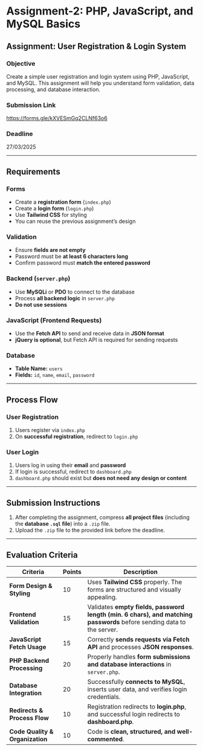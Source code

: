 # Assignment-2: PHP, JavaScript, and MySQL Basics  

## Assignment: User Registration & Login System  

### Objective  
Create a simple user registration and login system using PHP, JavaScript, and MySQL. This assignment will help you understand form validation, data processing, and database interaction.  

### Submission Link  
https://forms.gle/kXVESmGq2CLNf63o6

### Deadline  
27/03/2025  

---

## Requirements  

### Forms  
- Create a **registration form** (`index.php`)  
- Create a **login form** (`login.php`)  
- Use **Tailwind CSS** for styling  
- You can reuse the previous assignment’s design  

### Validation  
- Ensure **fields are not empty**  
- Password must be **at least 6 characters long**  
- Confirm password must **match the entered password**  

### Backend (`server.php`)  
- Use **MySQLi** or **PDO** to connect to the database  
- Process **all backend logic** in `server.php`  
- **Do not use sessions**  

### JavaScript (Frontend Requests)  
- Use the **Fetch API** to send and receive data in **JSON format**  
- **jQuery is optional**, but Fetch API is required for sending requests  

### Database  
- **Table Name:** `users`  
- **Fields:** `id`, `name`, `email`, `password`  

---

## Process Flow  

### User Registration  
1. Users register via `index.php`  
2. On **successful registration**, redirect to `login.php`  

### User Login  
1. Users log in using their **email** and **password**  
2. If login is successful, redirect to `dashboard.php`  
3. `dashboard.php` should exist but **does not need any design or content**  

---

## Submission Instructions  
1. After completing the assignment, compress **all project files** (including the **database `.sql` file**) into a `.zip` file.  
2. Upload the `.zip` file to the provided link before the deadline.  

---

## Evaluation Criteria  

| **Criteria**           | **Points** | **Description**  |
|------------------------|------------|----------------|
| **Form Design & Styling** | 10  | Uses **Tailwind CSS** properly. The forms are structured and visually appealing. |
| **Frontend Validation** | 15  | Validates **empty fields, password length (min. 6 chars), and matching passwords** before sending data to the server. |
| **JavaScript Fetch Usage** | 15  | Correctly **sends requests via Fetch API** and processes **JSON responses**. |
| **PHP Backend Processing** | 20  | Properly handles **form submissions and database interactions** in `server.php`. |
| **Database Integration** | 20  | Successfully **connects to MySQL**, inserts user data, and verifies login credentials. |
| **Redirects & Process Flow** | 10  | Registration redirects to **login.php**, and successful login redirects to **dashboard.php**. |
| **Code Quality & Organization** | 10  | Code is **clean, structured, and well-commented**. |